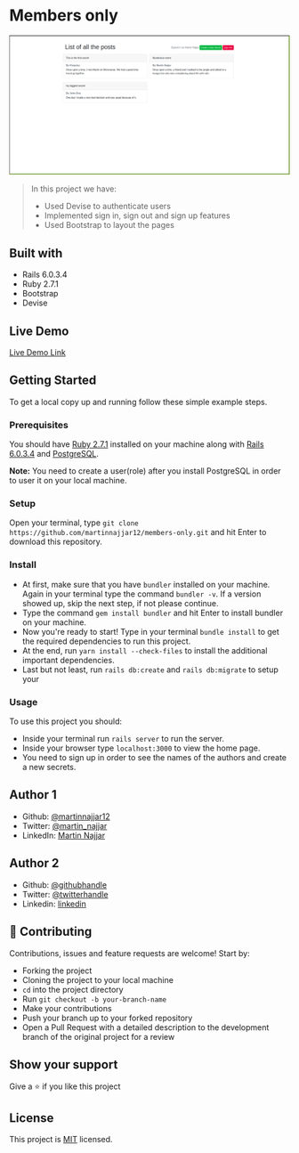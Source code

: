 # Members only

![screenshot](./app/assets/images/app_screen.png)

> In this project we have:
>
> - Used Devise to authenticate users
> - Implemented sign in, sign out and sign up features
> - Used Bootstrap to layout the pages

## Built with

- Rails 6.0.3.4
- Ruby 2.7.1
- Bootstrap
- Devise

## Live Demo

[Live Demo Link](https://just-members.herokuapp.com/)

## Getting Started

To get a local copy up and running follow these simple example steps.

### Prerequisites

You should have [Ruby 2.7.1](https://www.ruby-lang.org/en/documentation/installation/) installed on your machine along with [Rails 6.0.3.4](http://railsinstaller.org/en) and [PostgreSQL](https://www.postgresql.org/download/).

**Note:** You need to create a user(role) after you install PostgreSQL in order to user it on your local machine.

### Setup

Open your terminal, type `git clone https://github.com/martinnajjar12/members-only.git` and hit Enter to download this repository.

### Install

- At first, make sure that you have `bundler` installed on your machine. Again in your terminal type the command `bundler -v`. If a version showed up, skip the next step, if not please continue.
- Type the command `gem install bundler` and hit Enter to install bundler on your machine.
- Now you're ready to start! Type in your terminal `bundle install` to get the required dependencies to run this project.
- At the end, run `yarn install --check-files` to install the additional important dependencies.
- Last but not least, run `rails db:create` and `rails db:migrate` to setup your

### Usage

To use this project you should:

- Inside your terminal run `rails server` to run the server.
- Inside your browser type `localhost:3000` to view the home page.
- You need to sign up in order to see the names of the authors and create a new secrets.

## Author 1

- Github: [@martinnajjar12](https://github.com/martinnajjar12)
- Twitter: [@martin_najjar](https://twitter.com/martin_najjar)
- LinkedIn: [Martin Najjar](https://www.linkedin.com/in/martinnajjar12/)

## Author 2

- Github: [@githubhandle](https://github.com/Kingobaino1)
- Twitter: [@twitterhandle](https://twitter.com/ibehkingso)
- Linkedin: [linkedin](https://www.linkedin.com/in/kingsley-ibeh)

## 🤝 Contributing

Contributions, issues and feature requests are welcome! Start by:

- Forking the project
- Cloning the project to your local machine
- `cd` into the project directory
- Run `git checkout -b your-branch-name`
- Make your contributions
- Push your branch up to your forked repository
- Open a Pull Request with a detailed description to the development branch of the original project for a review

## Show your support

Give a ⭐️ if you like this project

## License

This project is [MIT](https://github.com/martinnajjar12/members-only/blob/build-app/LICENSE) licensed.

